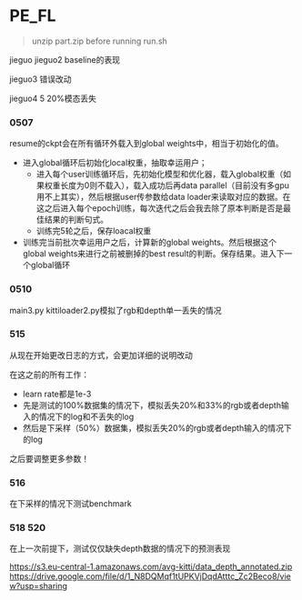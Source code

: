 # PE_FL
> unzip part.zip before running run.sh

jieguo jieguo2 baseline的表现

jieguo3 错误改动

jieguo4 5 20%模态丢失
### 0507 
resume的ckpt会在所有循环外载入到global weights中，相当于初始化的值。
* 进入global循环后初始化local权重，抽取幸运用户；
  *   进入每个user训练循环后，先初始化模型和优化器，载入global权重（如果权重长度为0则不载入），载入成功后再data parallel（目前没有多gpu用不上其实），然后根据user传参数给data loader来读取对应的数据。在这之后进入每个epoch训练，每次迭代之后会我去除了原本判断是否是最佳结果的判断句式。
  *   训练完5轮之后，保存loacal权重
* 训练完当前批次幸运用户之后，计算新的global weights。然后根据这个global weights来进行之前被删掉的best result的判断。保存结果。进入下一个global循环

### 0510
main3.py kittiloader2.py模拟了rgb和depth单一丢失的情况

### 515
从现在开始更改日志的方式，会更加详细的说明改动

在这之前的所有工作：

* learn rate都是1e-3
* 先是测试的100%数据集的情况下，模拟丢失20%和33%的rgb或者depth输入的情况下的log和不丢失的log
* 然后是下采样（50%）数据集，模拟丢失20%的rgb或者depth输入的情况下的log

之后要调整更多参数！

### 516
在下采样的情况下测试benchmark
### 518 520
在上一次前提下，测试仅仅缺失depth数据的情况下的预测表现


https://s3.eu-central-1.amazonaws.com/avg-kitti/data_depth_annotated.zip
https://drive.google.com/file/d/1_N8DQMqf1tUPKVjDqdAtttc_Zc2Beco8/view?usp=sharing
